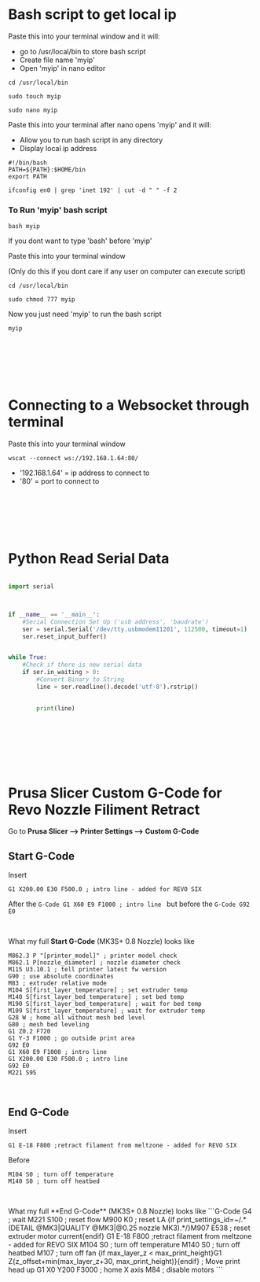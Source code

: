 


# Bash script to get local ip
Paste this into your terminal window and it will:
- go to /usr/local/bin to store bash script
- Create file name 'myip'
- Open 'myip' in nano editor
```
cd /usr/local/bin

sudo touch myip

sudo nano myip
```

Paste this into your terminal after nano opens 'myip' and it will:
- Allow you to run bash script in any directory
- Display local ip address
```
#!/bin/bash
PATH=${PATH}:$HOME/bin
export PATH

ifconfig en0 | grep 'inet 192' | cut -d " " -f 2
```


### To Run 'myip' bash script
```
bash myip
```


If you dont want to type 'bash' before 'myip'

Paste this into your terminal window

(Only do this if you dont care if any user on computer can execute script)
```
cd /usr/local/bin

sudo chmod 777 myip
```

Now you just need 'myip' to run the bash script 
```
myip
```

<p>&nbsp;</p>
<p>&nbsp;</p>
<p>&nbsp;</p>

# Connecting to a Websocket through terminal

Paste this into your terminal window
```
wscat --connect ws://192.168.1.64:80/
```
 - '192.168.1.64' = ip address to connect to
 - '80' = port to connect to 


<p>&nbsp;</p>
<p>&nbsp;</p>
<p>&nbsp;</p>


# Python Read Serial Data

```python

import serial



if __name__ == '__main__':
    #Serial Connection Set Up ('usb address', 'baudrate')
    ser = serial.Serial('/dev/tty.usbmodem11201', 112500, timeout=1)
    ser.reset_input_buffer()


while True:
    #Check if there is new serial data
    if ser.in_waiting > 0:
        #Convert Binary to String
        line = ser.readline().decode('utf-8').rstrip()
  

        print(line)
        
```


<p>&nbsp;</p>
<p>&nbsp;</p>
<p>&nbsp;</p>



# Prusa Slicer Custom G-Code for Revo Nozzle Filiment Retract
Go to **Prusa Slicer --> Printer Settings --> Custom G-Code**
## Start G-Code
Insert  
```G-Code
G1 X200.00 E30 F500.0 ; intro line - added for REVO SIX
```
After the ```G-Code G1 X60 E9 F1000 ; intro line ```
but before the ```G-Code G92 E0 ```

<p>&nbsp;</p>

What my full **Start G-Code** (MK3S+ 0.8 Nozzle) looks like 

```G-Code
M862.3 P "[printer_model]" ; printer model check
M862.1 P[nozzle_diameter] ; nozzle diameter check
M115 U3.10.1 ; tell printer latest fw version
G90 ; use absolute coordinates
M83 ; extruder relative mode
M104 S[first_layer_temperature] ; set extruder temp
M140 S[first_layer_bed_temperature] ; set bed temp
M190 S[first_layer_bed_temperature] ; wait for bed temp
M109 S[first_layer_temperature] ; wait for extruder temp
G28 W ; home all without mesh bed level
G80 ; mesh bed leveling
G1 Z0.2 F720
G1 Y-3 F1000 ; go outside print area
G92 E0
G1 X60 E9 F1000 ; intro line
G1 X200.00 E30 F500.0 ; intro line
G92 E0
M221 S95
```

<p>&nbsp;</p>

## End G-Code
Insert
```G-Code 
G1 E-18 F800 ;retract filament from meltzone - added for REVO SIX
```
Before 
```G-Code 
M104 S0 ; turn off temperature
M140 S0 ; turn off heatbed
```
<p>&nbsp;</p>
What my full **End G-Code** (MK3S+ 0.8 Nozzle) looks like 
```G-Code 
G4 ; wait
M221 S100 ; reset flow
M900 K0 ; reset LA
{if print_settings_id=~/.*(DETAIL @MK3|QUALITY @MK3|@0.25 nozzle MK3).*/}M907 E538 ; reset extruder motor current{endif}
G1 E-18 F800 ;retract filament from meltzone - added for REVO SIX
M104 S0 ; turn off temperature
M140 S0 ; turn off heatbed
M107 ; turn off fan
{if max_layer_z < max_print_height}G1 Z{z_offset+min(max_layer_z+30, max_print_height)}{endif} ; Move print head up
G1 X0 Y200 F3000 ; home X axis
M84 ; disable motors
```
